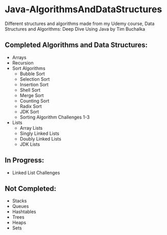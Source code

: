 # Java-AlgorithmsAndDataStructures
Different structures and algorithms made from my Udemy course, Data Structures and Algorithms: Deep Dive Using Java by Tim Buchalka

## Completed Algorithms and Data Structures:
- Arrays
- Recursion
- Sort Algorithms
  - Bubble Sort
  - Selection Sort
  - Insertion Sort
  - Shell Sort
  - Merge Sort
  - Counting Sort
  - Radix Sort
  - JDK Sort
  - Sorting Algorithm Challenges 1-3
- Lists
  - Array Lists 
  - Singly Linked Lists
  - Doubly Linked Lists
  - JDK Lists

## In Progress:
- Linked List Challenges

## Not Completed:
- Stacks
- Queues
- Hashtables
- Trees
- Heaps
- Sets
